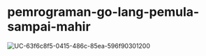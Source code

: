 # pemrograman-go-lang-pemula-sampai-mahir
![UC-63f6c8f5-0415-486c-85ea-596f90301200](https://github.com/dihanto/pemrograman-go-lang-pemula-sampai-mahir/assets/39905651/23842e22-6a57-497c-a9e9-16827cb4631d)
